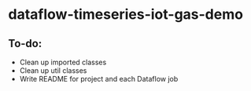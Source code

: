 # dataflow-timeseries-iot-gas-demo

## To-do:

- Clean up imported classes
- Clean up util classes
- Write README for project and each Dataflow job